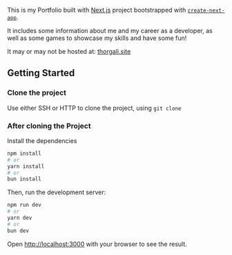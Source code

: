 This is my Portfolio built with [Next.js](https://nextjs.org/) project bootstrapped with [`create-next-app`](https://github.com/vercel/next.js/tree/canary/packages/create-next-app).

It includes some information about me and my career as a developer, as well as some games to showcase my skills and have some fun!

It may or may not be hosted at: [thorgali.site](https://www.thorgalli.site/)

## Getting Started

### Clone the project

Use either SSH or HTTP to clone the project, using ```git clone```

### After cloning the Project

Install the dependencies

```bash
npm install
# or
yarn install
# or
bun install
```

Then, run the development server:

```bash
npm run dev
# or
yarn dev
# or
bun dev
```

Open [http://localhost:3000](http://localhost:3000) with your browser to see the result.


